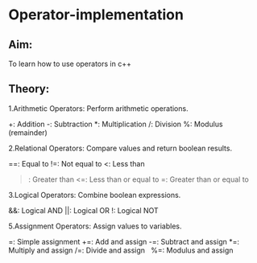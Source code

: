 # Operator-implementation

## Aim:
To learn how to use operators in c++

## Theory:
1.Arithmetic Operators: Perform arithmetic operations.   

+: Addition
-: Subtraction
*: Multiplication
/: Division
%: Modulus (remainder)

2.Relational Operators: Compare values and return boolean results.   

==: Equal to
!=: Not equal to
<: Less than
>: Greater than
<=: Less than or equal to
>=: Greater than or equal to

3.Logical Operators: Combine boolean expressions.   

&&: Logical AND
||: Logical OR
!: Logical NOT

5.Assignment Operators: Assign values to variables.

=: Simple assignment
+=: Add and assign
-=: Subtract and assign
*=: Multiply and assign
/=: Divide and assign   
%=: Modulus and assign
